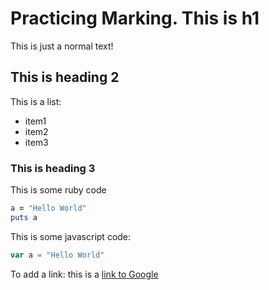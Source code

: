 # Practicing Marking. This is h1
This is just a normal text!

## This is heading 2

This is a list:
- item1
- item2
- item3

### This is heading 3

This is some ruby code

```ruby
a = "Hello World"
puts a
```

This is some javascript code:

```js
var a = "Hello World"
```

To add a link:
this is a [link to Google](http://google.com)
